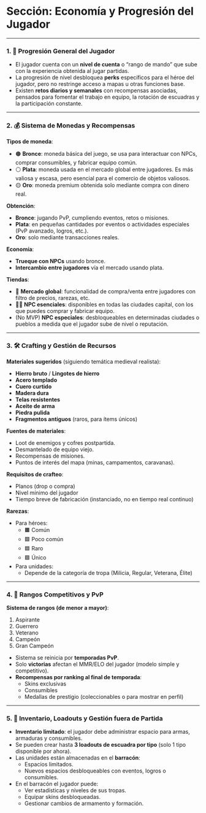 # Sección: Economía y Progresión del Jugador

---

### 1. 🧬 Progresión General del Jugador

- El jugador cuenta con un **nivel de cuenta** o “rango de mando” que sube con la experiencia obtenida al jugar partidas.
- La progresión de nivel desbloquea **perks** específicos para el héroe del jugador, pero no restringe acceso a mapas u otras funciones base.
- Existen **retos diarios y semanales** con recompensas asociadas, pensados para fomentar el trabajo en equipo, la rotación de escuadras y la participación constante.

---

### 2. 💰 Sistema de Monedas y Recompensas

**Tipos de moneda**:

- 🟤 **Bronce**: moneda básica del juego, se usa para interactuar con NPCs, comprar consumibles, y fabricar equipo común.
- ⚪ **Plata**: moneda usada en el mercado global entre jugadores. Es más valiosa y escasa, pero esencial para el comercio de objetos valiosos.
- 🟡 **Oro**: moneda premium obtenida solo mediante compra con dinero real.

**Obtención**:

- **Bronce**: jugando PvP, cumpliendo eventos, retos o misiones.
- **Plata**: en pequeñas cantidades por eventos o actividades especiales (PvP avanzado, logros, etc.).
- **Oro**: solo mediante transacciones reales.

**Economía**:

- **Trueque con NPCs** usando bronce.
- **Intercambio entre jugadores** vía el mercado usando plata.

**Tiendas**:

- 🛒 **Mercado global**: funcionalidad de compra/venta entre jugadores con filtro de precios, rarezas, etc.
- 🧑‍🌾 **NPC esenciales**: disponibles en todas las ciudades capital, con los que puedes comprar y fabricar equipo.
- (No MVP) **NPC especiales**: desbloqueables en determinadas ciudades o pueblos a medida que el jugador sube de nivel o reputación.

---

### 3. 🛠️ Crafting y Gestión de Recursos

**Materiales sugeridos** (siguiendo temática medieval realista):

- **Hierro bruto** / **Lingotes de hierro**
- **Acero templado**
- **Cuero curtido**
- **Madera dura**
- **Telas resistentes**
- **Aceite de arma**
- **Piedra pulida**
- **Fragmentos antiguos** (raros, para ítems únicos)

**Fuentes de materiales**:

- Loot de enemigos y cofres postpartida.
- Desmantelado de equipo viejo.
- Recompensas de misiones.
- Puntos de interés del mapa (minas, campamentos, caravanas).

**Requisitos de crafteo**:

- Planos (drop o compra)
- Nivel mínimo del jugador
- Tiempo breve de fabricación (instanciado, no en tiempo real continuo)

**Rarezas**:

- Para héroes:
    - 🟫 Común
    - 🟩 Poco común
    - 🟦 Raro
    - 🟪 Único
- Para unidades:
    - Depende de la categoría de tropa (Milicia, Regular, Veterana, Élite)

---

### 4. 🏅 Rangos Competitivos y PvP

**Sistema de rangos (de menor a mayor)**:

1. Aspirante
2. Guerrero
3. Veterano
4. Campeón
5. Gran Campeón
- Sistema se reinicia por **temporadas PvP**.
- Solo **victorias** afectan el MMR/ELO del jugador (modelo simple y competitivo).
- **Recompensas por ranking al final de temporada**:
    - Skins exclusivas
    - Consumibles
    - Medallas de prestigio (coleccionables o para mostrar en perfil)

---

### 5. 🧳 Inventario, Loadouts y Gestión fuera de Partida

- **Inventario limitado**: el jugador debe administrar espacio para armas, armaduras y consumibles.
- Se pueden crear hasta **3 loadouts de escuadra por tipo** (solo 1 tipo disponible por ahora).
- Las unidades están almacenadas en el **barracón**:
    - Espacios limitados.
    - Nuevos espacios desbloqueables con eventos, logros o consumibles.
- En el barracón el jugador puede:
    - Ver estadísticas y niveles de sus tropas.
    - Equipar skins desbloqueadas.
    - Gestionar cambios de armamento y formación.